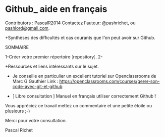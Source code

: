 # Github_ aide en français 

Contributors : PascalR2014
Contactez l'auteur: @pashrichet, ou pashlord@gmail.com.

+Synthèses des difficultés et cas courants que l'on peut avoir sur Github.

SOMMAIRE

1-Créer votre premier répertoire [repository].
2-


+Ressources et liens intéressants sur le sujet.

* Je conseille en particulier un excellent tutoriel sur Openclassrooms de Marc G Gauthier
Link : https://openclassrooms.com/courses/gerer-son-code-avec-git-et-github

* [ Libre consultation ] Manuel en français utiliser correctement Github !

Vous appréciez ce travail mettez un commentaire et une petite étoile ou plusieurs ;-)

Merci pour votre consultation.

Pascal Richet


